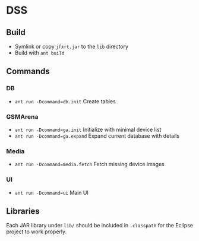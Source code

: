 # DSS

## Build

* Symlink or copy `jfxrt.jar` to the `lib` directory
* Build with `ant build`


## Commands

### DB

* `ant run -Dcommand=db.init` Create tables


### GSMArena

* `ant run -Dcommand=ga.init` Initialize with minimal device list
* `ant run -Dcommand=ga.expand` Expand current database with details


### Media

* `ant run -Dcommand=media.fetch` Fetch missing device images


### UI

* `ant run -Dcommand=ui` Main UI


## Libraries

Each JAR library under `lib/` should be included in `.classpath` for the Eclipse project to work properly.
